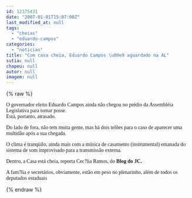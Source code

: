 ```yaml
---
id: 12375431
date: "2007-01-01T15:07:00Z"
last_modified_at: null
tags:
  - "cheias"
  - "eduardo-campos"
categories:
  - "noticias"
title: "Com casa cheia, Eduardo Campos \u00e9 aguardado na AL"
sutia: null
chapeu: null
autor: null
imagem: null
---
```

{% raw %}
<p><P><FONT face=Verdana>O governador eleito Eduardo Campos ainda não chegou no prédio da Assembléia Legislativa para tomar posse.<BR>Está, portanto, atrasado.</FONT></P></p>
<p><P><FONT face=Verdana>Do lado de fora, não tem muita gente, mas há dois telões para o caso de aparecer uma multidão após a sua chegada.</FONT></P></p>
<p><P><FONT face=Verdana>O clima é tranqüilo, ainda mais com a música de casamento (instrumental) emanada do sistema de som improvisado para a transmissão externa.</FONT></P></p>
<p><P><FONT face=Verdana>Dentro, a Casa está cheia, reporta Cec?lia Ramos, do <STRONG>Blog do JC.</STRONG></FONT></P></p>
<p><P><FONT face=Verdana>A fam?lia e secretários, obviamente, estão em peso no plenarinho, além de todos os deputados estaduais</FONT></P> </p>
{% endraw %}